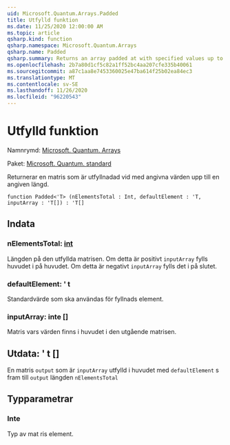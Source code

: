 ```yaml
---
uid: Microsoft.Quantum.Arrays.Padded
title: Utfylld funktion
ms.date: 11/25/2020 12:00:00 AM
ms.topic: article
qsharp.kind: function
qsharp.namespace: Microsoft.Quantum.Arrays
qsharp.name: Padded
qsharp.summary: Returns an array padded at with specified values up to a specified length.
ms.openlocfilehash: 2b7a80d1cf5c82a1ff52bc4aa207cfe335b40061
ms.sourcegitcommit: a87c1aa8e7453360025e47ba614f25b02ea84ec3
ms.translationtype: MT
ms.contentlocale: sv-SE
ms.lasthandoff: 11/26/2020
ms.locfileid: "96220543"
---
```

# <a name="padded-function"></a>Utfylld funktion

Namnrymd: [Microsoft. Quantum. Arrays](xref:Microsoft.Quantum.Arrays)

Paket: [Microsoft. Quantum. standard](https://nuget.org/packages/Microsoft.Quantum.Standard)


Returnerar en matris som är utfyllnadad vid med angivna värden upp till en angiven längd.

```qsharp
function Padded<'T> (nElementsTotal : Int, defaultElement : 'T, inputArray : 'T[]) : 'T[]
```


## <a name="input"></a>Indata

### <a name="nelementstotal--int"></a>nElementsTotal: [int](xref:microsoft.quantum.lang-ref.int)

Längden på den utfyllda matrisen. Om detta är positivt `inputArray` fylls huvudet i på huvudet. Om detta är negativt `inputArray` fylls det i på slutet.


### <a name="defaultelement--t"></a>defaultElement: ' t

Standardvärde som ska användas för fyllnads element.


### <a name="inputarray--t"></a>inputArray: inte []

Matris vars värden finns i huvudet i den utgående matrisen.



## <a name="output--t"></a>Utdata: ' t []

En matris `output` som är `inputArray` utfylld i huvudet med `defaultElement` s fram till `output` längden `nElementsTotal`

## <a name="type-parameters"></a>Typparametrar

### <a name="t"></a>Inte

Typ av mat ris element.